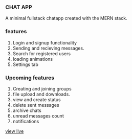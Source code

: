 ### CHAT APP

A minimal fullstack chatapp created with the MERN stack.

### features

1. Login and signup functionality
2. Sending and recieving messages.
3. Search for registered users
4. loading animations
5. Settings tab

### Upcoming features

1. Creating and joining groups
2. file upload and downloads.
3. view and create status
4. delete sent messages
5. archive chats
6. unread messages count
7. notifications

[view live](https://react-project-chat-app.netlify.app/)
